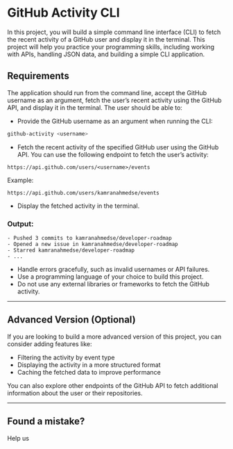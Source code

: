 
# GitHub Activity CLI

In this project, you will build a simple command line interface (CLI) to fetch the recent activity of a GitHub user and display it in the terminal. This project will help you practice your programming skills, including working with APIs, handling JSON data, and building a simple CLI application.

## Requirements

The application should run from the command line, accept the GitHub username as an argument, fetch the user’s recent activity using the GitHub API, and display it in the terminal. The user should be able to:

- Provide the GitHub username as an argument when running the CLI:

```bash
github-activity <username>
```

- Fetch the recent activity of the specified GitHub user using the GitHub API. You can use the following endpoint to fetch the user’s activity:

```
https://api.github.com/users/<username>/events
```

Example:  
```
https://api.github.com/users/kamranahmedse/events
```

- Display the fetched activity in the terminal.

### Output:

```
- Pushed 3 commits to kamranahmedse/developer-roadmap
- Opened a new issue in kamranahmedse/developer-roadmap
- Starred kamranahmedse/developer-roadmap
- ...
```

- Handle errors gracefully, such as invalid usernames or API failures.
- Use a programming language of your choice to build this project.
- Do not use any external libraries or frameworks to fetch the GitHub activity.

---

## Advanced Version (Optional)

If you are looking to build a more advanced version of this project, you can consider adding features like:

- Filtering the activity by event type
- Displaying the activity in a more structured format
- Caching the fetched data to improve performance

You can also explore other endpoints of the GitHub API to fetch additional information about the user or their repositories.

---

## Found a mistake?

Help us
